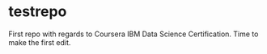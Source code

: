 # testrepo
First repo with regards to Coursera IBM Data Science Certification.
Time to make the first edit.
